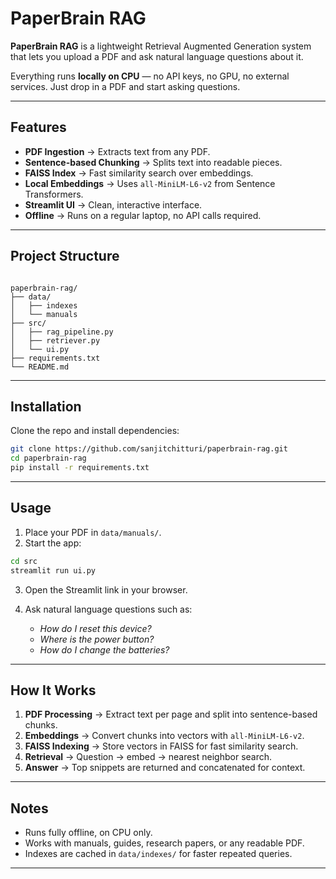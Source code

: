 # PaperBrain RAG

**PaperBrain RAG** is a lightweight Retrieval Augmented Generation system that lets you upload a PDF and ask natural language questions about it.  

Everything runs **locally on CPU** — no API keys, no GPU, no external services. Just drop in a PDF and start asking questions.

---

## Features
- **PDF Ingestion** → Extracts text from any PDF. 
- **Sentence-based Chunking** → Splits text into readable pieces.  
- **FAISS Index** → Fast similarity search over embeddings.  
- **Local Embeddings** → Uses `all-MiniLM-L6-v2` from Sentence Transformers.  
- **Streamlit UI** → Clean, interactive interface.  
- **Offline** → Runs on a regular laptop, no API calls required.  

---

## Project Structure
```

paperbrain-rag/
├── data/
│   ├── indexes
│   └── manuals    
├── src/
│   ├── rag_pipeline.py 
│   ├── retriever.py 
│   └── ui.py             
├── requirements.txt
└── README.md

````

---

## Installation
Clone the repo and install dependencies:

```bash
git clone https://github.com/sanjitchitturi/paperbrain-rag.git
cd paperbrain-rag
pip install -r requirements.txt
````

---

## Usage

1. Place your PDF in `data/manuals/`.
2. Start the app:

```bash
cd src
streamlit run ui.py
```

3. Open the Streamlit link in your browser.

4. Ask natural language questions such as:

   * *How do I reset this device?*
   * *Where is the power button?*
   * *How do I change the batteries?*

---

## How It Works

1. **PDF Processing** → Extract text per page and split into sentence-based chunks.
2. **Embeddings** → Convert chunks into vectors with `all-MiniLM-L6-v2`.
3. **FAISS Indexing** → Store vectors in FAISS for fast similarity search.
4. **Retrieval** → Question → embed → nearest neighbor search.
5. **Answer** → Top snippets are returned and concatenated for context.

---

## Notes

* Runs fully offline, on CPU only.
* Works with manuals, guides, research papers, or any readable PDF.
* Indexes are cached in `data/indexes/` for faster repeated queries.

---
